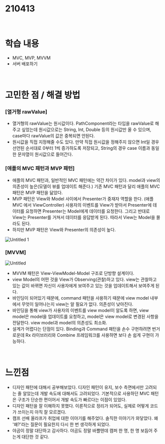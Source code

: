 # 210413

<br>

# 학습 내용

- MVC, MVP, MVVM
- 서버 배포하기

<br>

# 고민한 점 / 해결 방법

### [열거형 rawValue]

- 열거형의 rawValue는 원시값이다. PathComponent라는 타입을 rawValue로 해주고 싶었는데 원시값으로는 String, Int, Double 등의 원시값만 올 수 있으며, case마다 rawValue의 값은 중복되면 안된다.
- 원시값을 직접 지정해줄 수도 있다. 만약 직접 원시값을 정해주지 않으면 Int일 경우 선언된 순서대로 0부터 1씩 증가하도록 저장되고, String의 경우 case 이름과 동일한 문자열이 원시값으로 들어간다.

### [애플의 MVC 패턴과 MVP 패턴]

- 애플의 MVC 패턴과, 일반적인 MVC 패턴에는 약간  차이가 있다. model과 view의 의존성이 높은(모델이 뷰를 업데이트 해준다.) 기존 MVC 패턴과  달리 애플의 MVC 패턴은 MVP 패턴을 닮았다.
- MVP 패턴은 View와 Model  사이에서 Presenter가 중재자 역할을 한다. (애플 MVC 에서 ViewController) 사용자의 이벤트를 View가 받아서 Presenter에 데이터를 요청하면 Presenter는 Model에게 데이터를 요청한다. 그리고 반대로 View는 Presenter를 거쳐서 데이터를 응답받게 된다. 따라서 View는 Model을 몰라도 된다.
- 하지만 MVP 패턴은 View와 Presenter의 의존성이 높다.

![Untitled 1](https://user-images.githubusercontent.com/73867548/114584396-9788a980-9cbd-11eb-9f17-9f991c5c2c8f.png)

### [MVVM]

![Untitled](https://user-images.githubusercontent.com/73867548/114584522-bab35900-9cbd-11eb-9807-a993d953a953.png)

- MVVM 패턴은 View-ViewModel-Model 구조로 단방향 설계이다.
- view Model의 어떤 것을 View가 Observing(관찰)하고 있다. view는 관찰하고 있는 값이 바뀌면 자신이 사용자에게 보여주고 있는 것을 업데이트해서 보여주게 된다.
- 바인딩이 되어있기 때문에, command 패턴을 사용하기 때문에 view model 내부에서 무엇이 일어나는지 view는 알 필요가 없다. 의존성이 낮아진다.
- 바인딩을 통해 view가 사용자의 이벤트를 view model이 알도록 하면, view model은 model을 업데이트를 요청하고, model은 view model로 변경된 사항을 전달한다. view model과 model의 의존성도 최소화.
- 설계가 어렵다는 단점이 있다.  Binding과 Command 패턴을 손수 구현하려면 번거로운데 Rx 라이브러리와 Combine 프레임워크를 사용하면 보다 손 쉽게 구현이 가능하다.

<br>

# 느낀점

- 디자인 패턴에 대해서 공부해보았다. 디자인 패턴이 유지, 보수 측면에서만 고려되는 줄 알았는데 개발 속도에 대해서도 고려되었다. 기본적으로 사용하던 MVC 패턴은 구조가 단순한 편이어서  개발 속도가 빠르다는 이점이 있었다.
- 디자인 패턴을 잘 이해하지 못했다. 이론적으로 정리가 되어도, 실제로 어떻게 코드가 쓰이는지 아직  잘 모르겠다.
- 캠프 선배 올라프가 취업에 대한 이야기를 해주었다. 솔직한 이야기가 와닿았다. 왜 '왜?'라는  질문이 필요한지 다시 한 번 생각하게 되었다.
- 야곰이 정말 대단하고 감사하다. 야곰도 정말 바쁠텐데 캠퍼 한 명, 한 명 보듬어 주는게 대단한 것 같다.

<br>
